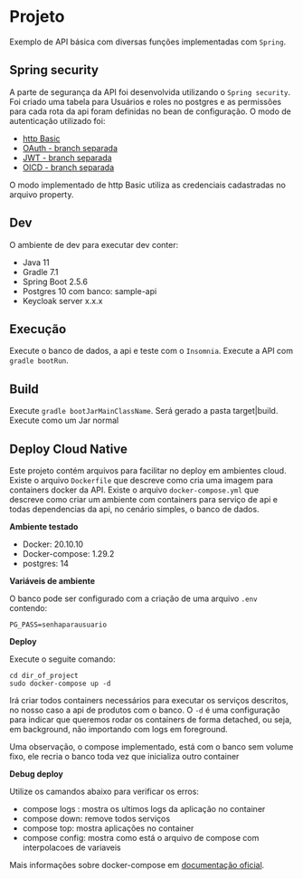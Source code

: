 # Projeto
Exemplo de API básica com diversas funções implementadas com `Spring`.

## Spring security
A parte de segurança da API foi desenvolvida utilizando o `Spring security`. Foi criado uma tabela para Usuários e roles no postgres e as permissões para cada rota da api foram definidas no bean de configuração. O modo de autenticação utilizado foi:  
* [http Basic]
* [OAuth - branch separada]
* [JWT - branch separada]
* [OICD - branch separada]

O modo implementado de http Basic utiliza as credenciais cadastradas no arquivo property.

## Dev
O ambiente de dev para executar dev conter:
* Java 11
* Gradle 7.1
* Spring Boot 2.5.6
* Postgres 10 com banco: sample-api
* Keycloak server x.x.x

## Execução
Execute o banco de dados, a api e teste com o `Insomnia`. Execute a API com `gradle bootRun`.

## Build
Execute `gradle bootJarMainClassName`. Será gerado a pasta target|build. Execute como um Jar normal

## Deploy Cloud Native
Este projeto contém arquivos para facilitar no deploy em ambientes cloud. Existe o arquivo `Dockerfile` que descreve como cria uma imagem para containers docker da API. Existe o arquivo `docker-compose.yml` que descreve como criar um ambiente com containers para serviço de api e todas dependencias da api, no cenário simples, o banco de dados.

**Ambiente testado**

- Docker: 20.10.10
- Docker-compose: 1.29.2
- postgres: 14

**Variáveis de ambiente**

O banco pode ser configurado com a criação de uma arquivo `.env` contendo:
```shell
PG_PASS=senhaparausuario
```

**Deploy**

Execute o seguite comando:
```shell
cd dir_of_project
sudo docker-compose up -d
```
Irá criar todos containers necessários para executar os serviços descritos, no nosso caso a api de produtos com o banco. O `-d` é uma configuração para indicar que queremos rodar os containers de forma detached, ou seja, em background, não importando com logs em foreground.

Uma observação, o compose implementado, está com o banco sem volume fixo, ele recria o banco toda vez que inicializa outro container

**Debug deploy**

Utilize os camandos abaixo para verificar os erros:
- compose logs <nome-servico>: mostra os ultimos logs da aplicação no container
- compose down: remove todos serviços
- compose top: mostra aplicações no container
- compose config: mostra como está o arquivo de compose com interpolacoes de variaveis

Mais informações sobre docker-compose em [documentação oficial](https://docs.docker.com/compose/).

[http Basic]: https://github.com/alexferreiradev/tecnologias_java/tree/spring/Spring
[OAuth - branch separada]: https://github.com/alexferreiradev/tecnologias_java/tree/spring_oauth/Spring
[JWT - branch separada]: https://github.com/alexferreiradev/tecnologias_java/tree/spring_jwt/Spring
[OICD - branch separada]: https://github.com/alexferreiradev/tecnologias_java/tree/spring_oicd/Spring
